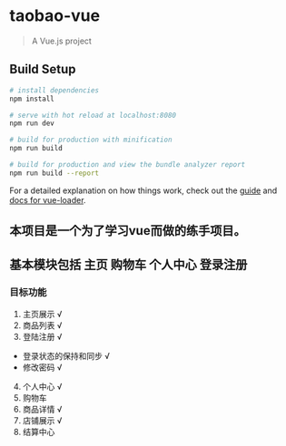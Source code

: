 # taobao-vue

> A Vue.js project

## Build Setup

``` bash
# install dependencies
npm install

# serve with hot reload at localhost:8080
npm run dev

# build for production with minification
npm run build

# build for production and view the bundle analyzer report
npm run build --report
```

For a detailed explanation on how things work, check out the [guide](http://vuejs-templates.github.io/webpack/) and [docs for vue-loader](http://vuejs.github.io/vue-loader).

## 本项目是一个为了学习vue而做的练手项目。
## 基本模块包括 主页 购物车 个人中心 登录注册
### 目标功能
1. 主页展示 √
2. 商品列表 √
3. 登陆注册 √
 - 登录状态的保持和同步 √
 - 修改密码 √
4. 个人中心 √
5. 购物车
6. 商品详情 √
7. 店铺展示 √
8. 结算中心
